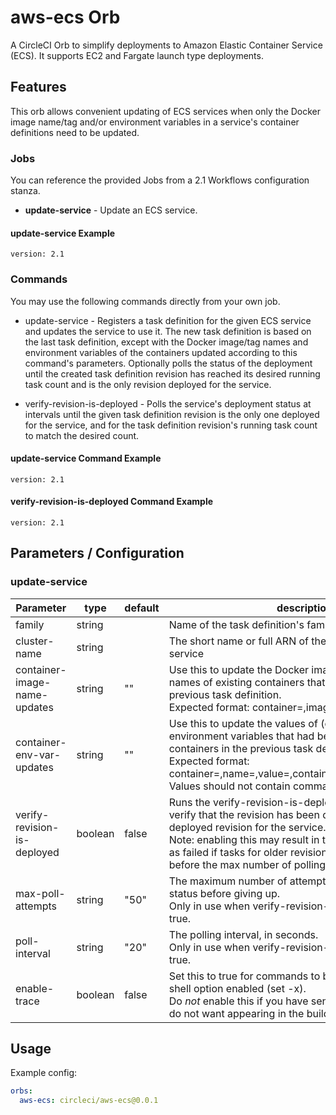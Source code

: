 # aws-ecs Orb

A CircleCI Orb to simplify deployments to Amazon Elastic Container Service (ECS). It supports EC2 and Fargate launch type deployments.

## Features

This orb allows convenient updating of ECS services when only the Docker
image name/tag and/or environment variables in a service's container definitions need to be updated.

### Jobs

You can reference the provided Jobs from a 2.1 Workflows configuration stanza. 

- **update-service** - Update an ECS service.

#### update-service Example

```
version: 2.1

```

### Commands
You may use the following commands directly from your own job.

- update-service - Registers a task definition for the given ECS service and updates the service to use it. The new task definition is based on the last task definition, except with the Docker image/tag names and environment variables of the containers updated according to this command's parameters. Optionally polls the status of the deployment until the created task definition revision has reached its desired running task count and is the only revision deployed for the service.

- verify-revision-is-deployed - Polls the service's deployment status at intervals until the given task definition revision is the only one deployed for the service, and for the task definition revision's running task count to match the desired count.


#### update-service Command Example

```
version: 2.1

```


#### verify-revision-is-deployed Command Example
```
version: 2.1

```

## Parameters / Configuration

### update-service

| Parameter         | type    | default  |     description |
|------------------|--------|-------------|----------------|
| family        | string  |     | Name of the task definition's family | 
| cluster-name   | string  |   | The short name or full ARN of the cluster that hosts the service |
| container-image-name-updates      | string   | ""    | Use this to update the Docker image names and/or tag names of existing containers that had been defined in the previous task definition. <br>Expected format: container=<container-name>,image-and-tag=<image-name>:<tag-name>|image=<image-name>|tag=<tag-name>,container=...,image-and-tag|image|tag=... <br>For each container, specify only either "image-and-tag" or "image" or "tag".<br>If "image-and-tag" is specified, the container image will be updated to the value of the name-value pair.<br>If "image" is specified, the image tag defined in the previous task definition will be retained, if exists.<br>If "tag" is specified, the image name defined in the previous task definition will be used. |
| container-env-var-updates        | string  | ""   | Use this to update the values of (only) existing environment variables that had been defined for the containers in the previous task definition. <br>Expected format: container=<container-name>,name=<env-var-name>,value=<env-var-value>,container=...,name=...,value=...,<br>Values should not contain commas. |
| verify-revision-is-deployed   | boolean  | false  | Runs the verify-revision-is-deployed Orb command to verify that the revision has been deployed and is the only deployed revision for the service. <br>Note: enabling this may result in the build being marked as failed if tasks for older revisions fail to be stopped before the max number of polling attempts is reached. |
| max-poll-attempts   | string  | "50"  | The maximum number of attempts to poll the deployment status before giving up. <br>Only in use when verify-revision-is-deployed is set to true. |
| poll-interval   | string  | "20"  | The polling interval, in seconds. <br>Only in use when verify-revision-is-deployed is set to true. |
| enable-trace   | boolean  | false  | Set this to true for commands to be run with the xtrace shell option enabled (set -x). <br>Do *not* enable this if you have sensitive variables that you do not want appearing in the build output. |

## Usage

Example config:
```yaml
orbs:
  aws-ecs: circleci/aws-ecs@0.0.1
```